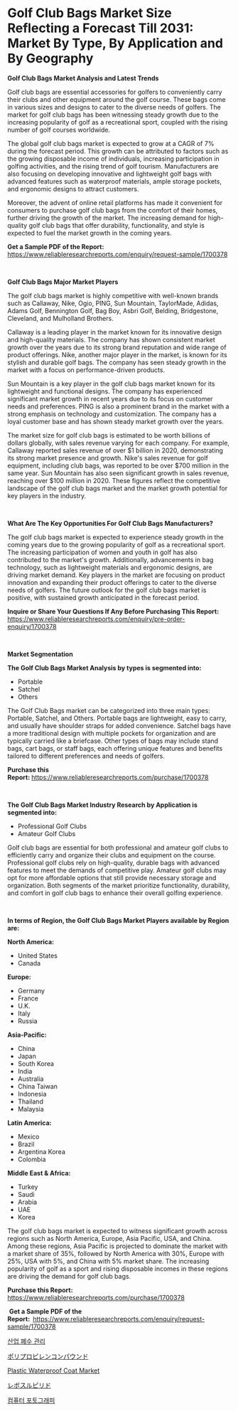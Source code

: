 <p><h1>Golf Club Bags Market Size Reflecting a Forecast Till 2031: Market By Type, By Application and By Geography</h1></p><p><strong>Golf Club Bags Market Analysis and Latest Trends</strong></p>
<p><p>Golf club bags are essential accessories for golfers to conveniently carry their clubs and other equipment around the golf course. These bags come in various sizes and designs to cater to the diverse needs of golfers. The market for golf club bags has been witnessing steady growth due to the increasing popularity of golf as a recreational sport, coupled with the rising number of golf courses worldwide.</p><p>The global golf club bags market is expected to grow at a CAGR of 7% during the forecast period. This growth can be attributed to factors such as the growing disposable income of individuals, increasing participation in golfing activities, and the rising trend of golf tourism. Manufacturers are also focusing on developing innovative and lightweight golf bags with advanced features such as waterproof materials, ample storage pockets, and ergonomic designs to attract customers.</p><p>Moreover, the advent of online retail platforms has made it convenient for consumers to purchase golf club bags from the comfort of their homes, further driving the growth of the market. The increasing demand for high-quality golf club bags that offer durability, functionality, and style is expected to fuel the market growth in the coming years.</p></p>
<p><strong>Get a Sample PDF of the Report:&nbsp;</strong> <a href="https://www.reliableresearchreports.com/enquiry/request-sample/1700378">https://www.reliableresearchreports.com/enquiry/request-sample/1700378</a></p>
<p>&nbsp;</p>
<p><strong>Golf Club Bags Major Market Players</strong></p>
<p><p>The golf club bags market is highly competitive with well-known brands such as Callaway, Nike, Ogio, PING, Sun Mountain, TaylorMade, Adidas, Adams Golf, Bennington Golf, Bag Boy, Asbri Golf, Belding, Bridgestone, Cleveland, and Mulholland Brothers. </p><p>Callaway is a leading player in the market known for its innovative design and high-quality materials. The company has shown consistent market growth over the years due to its strong brand reputation and wide range of product offerings. Nike, another major player in the market, is known for its stylish and durable golf bags. The company has seen steady growth in the market with a focus on performance-driven products. </p><p>Sun Mountain is a key player in the golf club bags market known for its lightweight and functional designs. The company has experienced significant market growth in recent years due to its focus on customer needs and preferences. PING is also a prominent brand in the market with a strong emphasis on technology and customization. The company has a loyal customer base and has shown steady market growth over the years. </p><p>The market size for golf club bags is estimated to be worth billions of dollars globally, with sales revenue varying for each company. For example, Callaway reported sales revenue of over $1 billion in 2020, demonstrating its strong market presence and growth. Nike's sales revenue for golf equipment, including club bags, was reported to be over $700 million in the same year. Sun Mountain has also seen significant growth in sales revenue, reaching over $100 million in 2020. These figures reflect the competitive landscape of the golf club bags market and the market growth potential for key players in the industry.</p></p>
<p>&nbsp;</p>
<p><strong>What Are The Key Opportunities For Golf Club Bags Manufacturers?</strong></p>
<p><p>The golf club bags market is expected to experience steady growth in the coming years due to the growing popularity of golf as a recreational sport. The increasing participation of women and youth in golf has also contributed to the market's growth. Additionally, advancements in bag technology, such as lightweight materials and ergonomic designs, are driving market demand. Key players in the market are focusing on product innovation and expanding their product offerings to cater to the diverse needs of golfers. The future outlook for the golf club bags market is positive, with sustained growth anticipated in the forecast period.</p></p>
<p><strong>Inquire or Share Your Questions If Any Before Purchasing This Report:</strong> <a href="https://www.reliableresearchreports.com/enquiry/pre-order-enquiry/1700378">https://www.reliableresearchreports.com/enquiry/pre-order-enquiry/1700378</a></p>
<p>&nbsp;</p>
<p><strong>Market Segmentation</strong></p>
<p><strong>The Golf Club Bags Market Analysis by types is segmented into:</strong></p>
<p><ul><li>Portable</li><li>Satchel</li><li>Others</li></ul></p>
<p><p>The Golf Club Bags market can be categorized into three main types: Portable, Satchel, and Others. Portable bags are lightweight, easy to carry, and usually have shoulder straps for added convenience. Satchel bags have a more traditional design with multiple pockets for organization and are typically carried like a briefcase. Other types of bags may include stand bags, cart bags, or staff bags, each offering unique features and benefits tailored to different preferences and needs of golfers.</p></p>
<p><strong>Purchase this Report:&nbsp;</strong><a href="https://www.reliableresearchreports.com/purchase/1700378">https://www.reliableresearchreports.com/purchase/1700378</a></p>
<p>&nbsp;</p>
<p><strong>The Golf Club Bags Market Industry Research by Application is segmented into:</strong></p>
<p><ul><li>Professional Golf Clubs</li><li>Amateur Golf Clubs</li></ul></p>
<p><p>Golf club bags are essential for both professional and amateur golf clubs to efficiently carry and organize their clubs and equipment on the course. Professional golf clubs rely on high-quality, durable bags with advanced features to meet the demands of competitive play. Amateur golf clubs may opt for more affordable options that still provide necessary storage and organization. Both segments of the market prioritize functionality, durability, and comfort in golf club bags to enhance their overall golfing experience.</p></p>
<p>&nbsp;</p>
<p><strong>In terms of Region, the Golf Club Bags Market Players available by Region are:</strong></p>
<p>
    <p> <strong> North America: </strong>
        <ul>
            <li>United States</li>
            <li>Canada</li>
        </ul>
        </p> 
    <p> <strong> Europe: </strong>
        <ul>
            <li>Germany</li>
            <li>France</li>
            <li>U.K.</li>
            <li>Italy</li>
            <li>Russia</li>
        </ul>
        </p> 
    <p> <strong> Asia-Pacific: </strong>
        <ul>
            <li>China</li>
            <li>Japan</li>
            <li>South Korea</li>
            <li>India</li>
            <li>Australia</li>
            <li>China Taiwan</li>
            <li>Indonesia</li>
            <li>Thailand</li>
            <li>Malaysia</li>
        </ul>
        </p> 
    <p> <strong> Latin America: </strong>
        <ul>
            <li>Mexico</li>
            <li>Brazil</li>
            <li>Argentina Korea</li>
            <li>Colombia</li>
        </ul>
        </p> 
    <p> <strong> Middle East & Africa: </strong>
        <ul>
            <li>Turkey</li>
            <li>Saudi</li>
            <li>Arabia</li>
            <li>UAE</li>
            <li>Korea</li>
        </ul>
    </p>
    </p>
<p><p>The golf club bags market is expected to witness significant growth across regions such as North America, Europe, Asia Pacific, USA, and China. Among these regions, Asia Pacific is projected to dominate the market with a market share of 35%, followed by North America with 30%, Europe with 25%, USA with 5%, and China with 5% market share. The increasing popularity of golf as a sport and rising disposable incomes in these regions are driving the demand for golf club bags.</p></p>
<p><strong>Purchase this Report: </strong><a href="https://www.reliableresearchreports.com/purchase/1700378">https://www.reliableresearchreports.com/purchase/1700378</a></p>
<p>&nbsp;<strong>Get a Sample PDF of the Report:&nbsp;&nbsp;</strong><a href="https://www.reliableresearchreports.com/enquiry/request-sample/1700378">https://www.reliableresearchreports.com/enquiry/request-sample/1700378</a></p>
<p><strong></strong></p>
<p><p><a href="https://github.com/bvubpqd5241630/Market-Research-Report-List-1/blob/main/17586235151.md">산업 폐수 관리</a></p><p><a href="https://medium.com/@lindakreitz2023/pp%E5%8C%96%E5%90%88%E7%89%A9%E5%B8%82%E5%A0%B4%E3%81%AF%E5%B8%82%E5%A0%B4%E3%82%B7%E3%82%A7%E3%82%A2-%E3%82%B5%E3%82%A4%E3%82%BA-2031%E5%B9%B4%E3%81%BE%E3%81%A7%E3%81%AE%E4%BA%88%E6%B8%AC%E3%81%AB%E7%84%A6%E7%82%B9%E3%82%92%E5%BD%93%E3%81%A6%E3%81%A6%E3%81%84%E3%81%BE%E3%81%99-df1e1fc44d21">ポリプロピレンコンパウンド</a></p><p><a href="https://github.com/fiixsa/Market-Research-Report-List-1/blob/main/plastic-waterproof-coat-market.md">Plastic Waterproof Coat Market</a></p><p><a href="https://medium.com/@ryleebauch2023/%E6%AC%A1%E3%81%AE%E6%96%87%E7%AB%A0%E3%82%92%E6%97%A5%E6%9C%AC%E8%AA%9E%E3%81%AB%E7%BF%BB%E8%A8%B3%E3%81%97%E3%81%A6%E3%81%8F%E3%81%A0%E3%81%95%E3%81%84-%E3%83%AC%E3%83%9C%E3%82%B9%E3%83%AB%E3%83%94%E3%83%AA%E3%83%89%E5%B8%82%E5%A0%B4%E3%81%AE%E5%88%86%E6%9E%90-2024%E5%B9%B4%E3%81%8B%E3%82%892031%E5%B9%B4%E3%81%BE%E3%81%A7%E3%81%AE%E4%B8%96%E7%95%8C%E3%81%AE%E7%94%A3%E6%A5%AD%E8%A6%8B%E9%80%9A%E3%81%97%E3%81%A8%E4%BA%88%E6%B8%AC-466b352989e8">レボスルピリド</a></p><p><a href="https://github.com/khytkeqagplkzqvh/Market-Research-Report-List-1/blob/main/10520815152.md">컴퓨터 포토그래피</a></p></p>